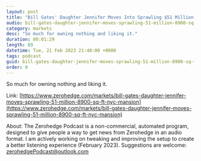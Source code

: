 ```yaml
---
layout: post
title: "Bill Gates' Daughter Jennifer Moves Into Sprawling $51 Million, 8.900 Sq. Ft. NYC Mansion"
audio: bill-gates-daughter-jennifer-moves-sprawling-51-million-8900-sq-ft-nyc-mansion-0
category: markets
desc: "So much for owning nothing and liking it."
duration: 00:01:29
length: 89
datetime: Tue, 21 Feb 2023 21:40:00 +0000
tags: podcast
guid: bill-gates-daughter-jennifer-moves-sprawling-51-million-8900-sq-ft-nyc-mansion-0
order: 0
---
```

So much for owning nothing and liking it.

Link: [https://www.zerohedge.com/markets/bill-gates-daughter-jennifer-moves-sprawling-51-million-8900-sq-ft-nyc-mansion](https://www.zerohedge.com/markets/bill-gates-daughter-jennifer-moves-sprawling-51-million-8900-sq-ft-nyc-mansion)

About: The Zerohedge Podcast is a non-commercial, automated program, designed to give people a way to get news from Zerohedge in an audio format.  I am actively working on tweaking and improving the setup to create a better listening experience (February 2023).  Suggestions are welcome: [zerohedgePodcast@outlook.com](mailto:zerohedgePodcast@outlook.com)